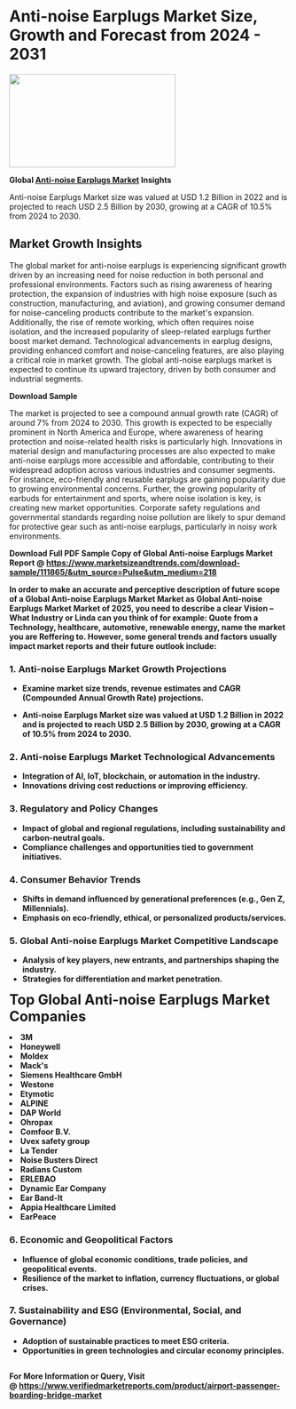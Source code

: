 <H1>Anti-noise Earplugs Market Size, Growth and Forecast from 2024 - 2031</H1><img class="aligncenter size-medium wp-image-584254" src="https://thirdeyenews.in/wp-content/uploads/2024/09/Global-Market-Research-300x168.jpeg" alt="" width="300" height="168" /><p><strong>Global&nbsp;<a href="https://www.marketsizeandtrends.com/download-sample/111865/&amp;utm_source=Pulse&amp;utm_medium=218">Anti-noise Earplugs Market</a> Insights</strong></p><p>Anti-noise Earplugs Market size was valued at USD 1.2 Billion in 2022 and is projected to reach USD 2.5 Billion by 2030, growing at a CAGR of 10.5% from 2024 to 2030.</p><p><h2>Market Growth Insights</h2> The global market for anti-noise earplugs is experiencing significant growth driven by an increasing need for noise reduction in both personal and professional environments. Factors such as rising awareness of hearing protection, the expansion of industries with high noise exposure (such as construction, manufacturing, and aviation), and growing consumer demand for noise-canceling products contribute to the market's expansion. Additionally, the rise of remote working, which often requires noise isolation, and the increased popularity of sleep-related earplugs further boost market demand. Technological advancements in earplug designs, providing enhanced comfort and noise-canceling features, are also playing a critical role in market growth. The global anti-noise earplugs market is expected to continue its upward trajectory, driven by both consumer and industrial segments. <p><strong>Download Sample</strong></p> The market is projected to see a compound annual growth rate (CAGR) of around 7% from 2024 to 2030. This growth is expected to be especially prominent in North America and Europe, where awareness of hearing protection and noise-related health risks is particularly high. Innovations in material design and manufacturing processes are also expected to make anti-noise earplugs more accessible and affordable, contributing to their widespread adoption across various industries and consumer segments. For instance, eco-friendly and reusable earplugs are gaining popularity due to growing environmental concerns. Further, the growing popularity of earbuds for entertainment and sports, where noise isolation is key, is creating new market opportunities. Corporate safety regulations and governmental standards regarding noise pollution are likely to spur demand for protective gear such as anti-noise earplugs, particularly in noisy work environments. <p><strong></p><p><span class=""><strong>Download Full PDF Sample Copy of Global Anti-noise Earplugs Market Report</strong> @ <a href="https://www.marketsizeandtrends.com/download-sample/111865/&amp;utm_source=Pulse&amp;utm_medium=218" target="_blank">https://www.marketsizeandtrends.com/download-sample/111865/&amp;utm_source=Pulse&amp;utm_medium=218</a></span></p><p>In order to make an accurate and perceptive description of future scope of a Global&nbsp;Anti-noise Earplugs Market Market as Global&nbsp;Anti-noise Earplugs Market Market of 2025, you need to describe a clear Vision &ndash; What Industry or Linda can you think of for example: Quote from a Technology, healthcare, automotive, renewable energy, name the market you are Reffering to. However, some general trends and factors usually impact market reports and their future outlook include:</p><h3>1.&nbsp;<strong>Anti-noise Earplugs Market Growth Projections</strong></h3><ul><li>Examine market size trends, revenue estimates and CAGR (Compounded Annual Growth Rate) projections.</li><li><p>Anti-noise Earplugs Market size was valued at USD 1.2 Billion in 2022 and is projected to reach USD 2.5 Billion by 2030, growing at a CAGR of 10.5% from 2024 to 2030.</p></li></ul><h3>2.&nbsp;<strong>Anti-noise Earplugs Market Technological Advancements</strong></h3><ul><li>Integration of AI, IoT, blockchain, or automation in the industry.</li><li>Innovations driving cost reductions or improving efficiency.</li></ul><h3>3.&nbsp;<strong>Regulatory and Policy Changes</strong></h3><ul><li>Impact of global and regional regulations, including sustainability and carbon-neutral goals.</li><li>Compliance challenges and opportunities tied to government initiatives.</li></ul><h3>4.&nbsp;<strong>Consumer Behavior Trends</strong></h3><ul><li>Shifts in demand influenced by generational preferences (e.g., Gen Z, Millennials).</li><li>Emphasis on eco-friendly, ethical, or personalized products/services.</li></ul><h3>5.&nbsp;<strong>Global Anti-noise Earplugs Market Competitive Landscape</strong></h3><ul><li>Analysis of key players, new entrants, and partnerships shaping the industry.</li><li>Strategies for differentiation and market penetration.</li></ul><p data-pm-slice="1 1 []"><span style="color: inherit; font-family: inherit; font-size: 25px;">Top Global Anti-noise Earplugs Market Companies</span></p><div class="" data-test-id=""><p><li>3M</li><li> Honeywell</li><li> Moldex</li><li> Mack's</li><li> Siemens Healthcare GmbH</li><li> Westone</li><li> Etymotic</li><li> ALPINE</li><li> DAP World</li><li> Ohropax</li><li> Comfoor B.V.</li><li> Uvex safety group</li><li> La Tender</li><li> Noise Busters Direct</li><li> Radians Custom</li><li> ERLEBAO</li><li> Dynamic Ear Company</li><li> Ear Band-It</li><li> Appia Healthcare Limited</li><li> EarPeace</li></p></div><h3>6.&nbsp;<strong>Economic and Geopolitical Factors</strong></h3><ul><li>Influence of global economic conditions, trade policies, and geopolitical events.</li><li>Resilience of the market to inflation, currency fluctuations, or global crises.</li></ul><h3>7.&nbsp;<strong>Sustainability and ESG (Environmental, Social, and Governance)</strong></h3><ul><li>Adoption of sustainable practices to meet ESG criteria.</li><li>Opportunities in green technologies and circular economy principles.</li></ul><h2><strong style="font-size: 14px;">For More Information or Query, Visit @&nbsp;</strong><a style="background-color: #ffffff; font-size: 14px;" href="https://www.marketsizeandtrends.com/report/anti-noise-earplugs-market/" target="_blank">https://www.verifiedmarketreports.com/product/airport-passenger-boarding-bridge-market</a></h2>
